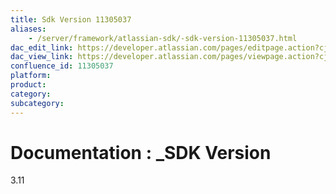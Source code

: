 ```yaml
---
title: Sdk Version 11305037
aliases:
    - /server/framework/atlassian-sdk/-sdk-version-11305037.html
dac_edit_link: https://developer.atlassian.com/pages/editpage.action?cjm=wozere&pageId=11305037
dac_view_link: https://developer.atlassian.com/pages/viewpage.action?cjm=wozere&pageId=11305037
confluence_id: 11305037
platform:
product:
category:
subcategory:
---
```

# Documentation : \_SDK Version

3.11
















































































































































































































































































































